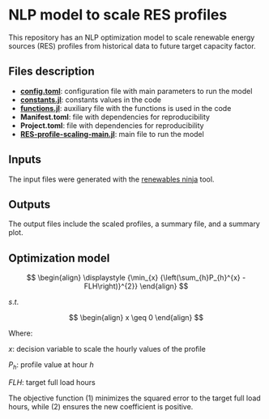 # NLP model to scale RES profiles
This repository has an NLP optimization model to scale renewable energy sources (RES) profiles from historical data to future target capacity factor.

## Files description
+ **[config.toml](config.toml)**: configuration file with main parameters to run the model
+ **[constants.jl](constants.jl)**: constants values in the code
+ **[functions.jl](functions.jl)**: auxiliary file with the functions is used in the code
+ **Manifest.toml**: file with dependencies for reproducibility  
+ **Project.toml**: file with dependencies for reproducibility
+ **[RES-profile-scaling-main.jl](RES-profile-scaling-main.jl)**: main file to run the model

## Inputs
The input files were generated with the [renewables ninja](https://www.renewables.ninja/) tool.
## Outputs
The output files include the scaled profiles, a summary file, and a summary plot.
## Optimization model

$$
\begin{align}
\displaystyle {\min_{x} {\left(\sum_{h}P_{h}^{x} - FLH\right)}^{2}}
\end{align}
$$

$s.t.$

$$
\begin{align}
x \geq 0
\end{align}
$$

Where:

$x$: decision variable to scale the hourly values of the profile

$P_{h}$: profile value at hour $h$

$FLH$: target full load hours

The objective function $(1)$ minimizes the squared error to the target full load hours, while $(2)$ ensures the new coefficient is positive.

